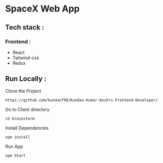 # SpaceX Web App

## Tech stack :
### Frontend :
- React
- Tailwind-css
- Redux


## Run Locally :
Clone the Project
```
https://github.com/kundan799/Kundan-Kumar-Keshri-Frontend-Developer/
``` 
Go to Client directory
```
cd brainstorm
```
Install Dependencies
```
npm install
```
Run App
```
npm Start


